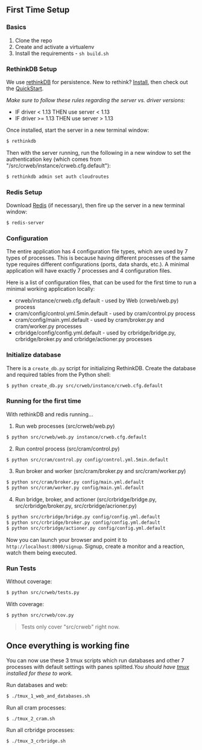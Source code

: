 ## First Time Setup

### Basics

1. Clone the repo
1. Create and activate a virtualenv
1. Install the requirements - `sh build.sh`

### RethinkDB Setup

We use [rethinkDB](http://www.rethinkdb.com/) for persistence. New to rethink? [Install](http://www.rethinkdb.com/docs/install/), then check out the [QuickStart](http://www.rethinkdb.com/docs/quickstart/).

*Make sure to follow these rules regarding the server vs. driver versions:*

- IF driver < 1.13 THEN use server < 1.13
- IF driver >= 1.13 THEN use server > 1.13

Once installed, start the server in a new terminal window:

```sh
$ rethinkdb
```

Then with the server running, run the following in a new window to set the authentication key (which comes from "/src/crweb/instance/crweb.cfg.default"):

```sh
$ rethinkdb admin set auth cloudroutes
```

### Redis Setup

Download [Redis](http://redis.io/download) (if necessary), then fire up the server in a new terminal window:

```sh
$ redis-server
```

### Configuration

The entire application has 4 configuration file types, which are used by 7 types of processes. This is because having different processes of the same type requires different configurations (ports, data shards, etc.). A minimal application will have exactly 7 processes and 4 configuration files.

Here is a list of configuration files, that can be used for the first time to run a minimal working application locally:

 - crweb/instance/crweb.cfg.default - used by Web (crweb/web.py) process
 - cram/config/control.yml.5min.default - used by cram/control.py process
 - cram/config/main.yml.default - used by cram/broker.py and cram/worker.py processes
 - crbridge/config/config.yml.default - used by crbridge/bridge.py, crbridge/broker.py and crbridge/actioner.py processes

### Initialize database

There is a `create_db.py` script for initializing RethinkDB. Create the database and required tables from the Python shell:

```sh
$ python create_db.py src/crweb/instance/crweb.cfg.default
```

### Running for the first time

With rethinkDB and redis running...

1) Run web processes (src/crweb/web.py)

```sh
$ python src/crweb/web.py instance/crweb.cfg.default
```

2) Run control process (src/cram/control.py)

```sh
$ python src/cram/control.py config/control.yml.5min.default
```

3) Run broker and worker (src/cram/broker.py and src/cram/worker.py)

```sh
$ python src/cram/broker.py config/main.yml.default
$ python src/cram/worker.py config/main.yml.default
```

4) Run bridge, broker, and actioner (src/crbridge/bridge.py, src/crbridge/broker.py, src/crbridge/acrioner.py)

```sh
$ python src/crbridge/bridge.py config/config.yml.default
$ python src/crbridge/broker.py config/config.yml.default
$ python src/crbridge/actioner.py config/config.yml.default
```

Now you can launch your browser and point it to `http://localhost:8000/signup`. Signup, create a monitor and a reaction, watch them being executed.

### Run Tests

Without coverage:

```sh
$ python src/crweb/tests.py
```

With coverage:

```sh
$ python src/crweb/cov.py
```

> Tests only cover "src/crweb" right now.

## Once everything is working fine

You can now use these 3 tmux scripts which run databases and other 7 processes with default settings with panes splitted.*You should have [tmux](http://tmux.sourceforge.net) installed for these to work.*

Run databases and web:

```sh
$ ./tmux_1_web_and_databases.sh
```

Run all cram processes:

```sh
$ ./tmux_2_cram.sh
```

Run all crbridge processes:

```sh
$ ./tmux_3_crbridge.sh
```

